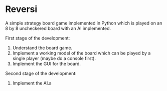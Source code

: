 # Reversi
A simple strategy board game implemented in Python which is played on an 8 by 8 uncheckered board with an AI implemented.

First stage of the development:
1. Understand the board game.
2. Implement a working model of the board which can be played by a single player (maybe do a console first).
3. Implement the GUI for the board.

Second stage of the development:
1. Implement the AI.a
